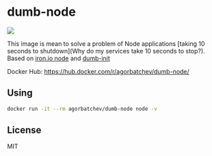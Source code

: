 # dumb-node

[![](https://badge.imagelayers.io/agorbatchev/dumb-node:latest.svg)](https://imagelayers.io/?images=agorbatchev/dumb-node:latest)

This image is mean to solve a problem of Node applications [taking 10 seconds to shutdown](Why do my services take 10 seconds to stop?). Based on [iron.io node](https://hub.docker.com/r/iron/node/) and [dumb-init](https://github.com/Yelp/dumb-init) 

Docker Hub: https://hub.docker.com/r/agorbatchev/dumb-node/

## Using

```sh
docker run -it --rm agorbatchev/dumb-node node -v
```

## License

MIT
